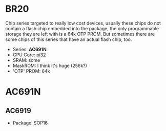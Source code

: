 # BR20

Chip series targeted to really low cost devices, usually these chips do not contain a flash chip embedded into the package, the only programmable storage they are left with is a 64k OTP PROM.
But sometimes there are some chips of this series that have an actual flash chip, too.

- Series: **AC691N**
- CPU Core: [pi32](../../cpu/index.md#pi32)
- SRAM: some
- MaskROM: I think it's huge (256k?)
- 'OTP' PROM: 64k

# AC691N

## AC6919

- Package: SOP16
